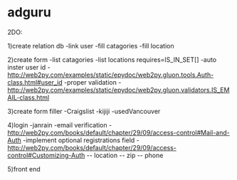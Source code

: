 adguru
===========

2DO:




1)create relation db 
-link user
-fill catagories
-fill location

2)create form
-list catagories
-list locations requires=IS_IN_SET[]
-auto inster user id - http://web2py.com/examples/static/epydoc/web2py.gluon.tools.Auth-class.html#user_id
-proper validation - http://web2py.com/examples/static/epydoc/web2py.gluon.validators.IS_EMAIL-class.html

3)create form filler
-Craigslist
-kijiji
-usedVancouver

4)login 
-janrain
-email verification - http://web2py.com/books/default/chapter/29/09/access-control#Mail-and-Auth
-implement optional registrations field - http://web2py.com/books/default/chapter/29/09/access-control#Customizing-Auth
  -- location
  -- zip
  -- phone
  
5)front end
